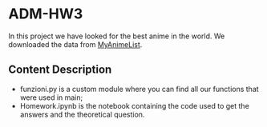 # ADM-HW3

In this project we have looked for the best anime in the world. We downloaded the data from [MyAnimeList](https://myanimelist.net/).

## Content Description
- funzioni.py is a custom module where you can find all our functions that were used in main;
- Homework.ipynb is the notebook containing the code used to get the answers and the theoretical question.
 

